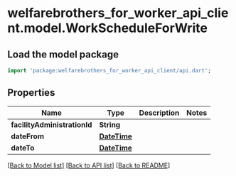 # welfarebrothers_for_worker_api_client.model.WorkScheduleForWrite

## Load the model package
```dart
import 'package:welfarebrothers_for_worker_api_client/api.dart';
```

## Properties
Name | Type | Description | Notes
------------ | ------------- | ------------- | -------------
**facilityAdministrationId** | **String** |  | 
**dateFrom** | [**DateTime**](DateTime.md) |  | 
**dateTo** | [**DateTime**](DateTime.md) |  | 

[[Back to Model list]](../README.md#documentation-for-models) [[Back to API list]](../README.md#documentation-for-api-endpoints) [[Back to README]](../README.md)


